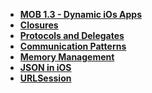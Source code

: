 - **[MOB 1.3 - Dynamic iOs Apps](README.md)**
- **[Closures](Lessons/Lesson2/README.md)**
- **[Protocols and Delegates](Lessons/Lesson3/README.md)**
- **[Communication Patterns](Lessons/Lesson4/README.md)**
- **[Memory Management](Lessons/Lesson5/README.md)**
- **[JSON in iOS](Lessons/Lesson6/README.md)**
- **[URLSession](Lessons/Lesson7/README.md)**
